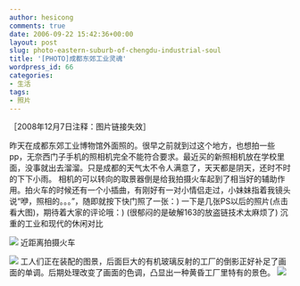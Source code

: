 ```yaml
---
author: hesicong
comments: true
date: 2006-09-22 15:42:36+00:00
layout: post
slug: photo-eastern-suburb-of-chengdu-industrial-soul
title: '[PHOTO]成都东郊工业灵魂'
wordpress_id: 66
categories:
- 生活
tags:
- 照片
---
```


［2008年12月7日注释：图片链接失效］

昨天在成都东郊工业博物馆外面照的。很早之前就到过这个地方，也想拍一些pp，无奈西门子手机的照相机完全不能符合要求。最近买的新照相机放在学校里面，没事就出去溜溜。只是成都的天气太不令人满意了，天天都是阴天，还时不时的下下小雨。
相机的可以转向的取景器倒是给我拍摄火车起到了相当好的辅助作用。拍火车的时候还有一个小插曲，有刚好有一对小情侣走过，小妹妹指着我镜头说“咿，照相的。。。”，随即就按下快门照了一张：)
一下是几张PS以后的照片(点击看大图)，期待着大家的评论哦：)
(很郁闷的是破解163的放盗链技术太麻烦了)
沉重的工业和现代的休闲对比

[![](http://www.hesicong.net/pjblog/liveWriterImage/PHOTO_7B8B/INDUSTIAL2_thumb.jpg)](http://www.hesicong.net/pjblog/liveWriterImage/PHOTO_7B8B/INDUSTIAL24.jpg)
近距离拍摄火车

[![](http://www.hesicong.net/pjblog/liveWriterImage/PHOTO_7B8B/INDUSTRIAL_thumb.jpg)](http://www.hesicong.net/pjblog/liveWriterImage/PHOTO_7B8B/INDUSTRIAL4.jpg)
工人们正在装配的图景，后面巨大的有机玻璃反射的工厂的倒影正好补足了画面的单调。后期处理改变了画面的色调，凸显出一种黄昏工厂里特有的景色。
[![](http://www.hesicong.net/pjblog/liveWriterImage/PHOTO_7B8B/INDUSTRIAL3_thumb.jpg)](http://www.hesicong.net/pjblog/liveWriterImage/PHOTO_7B8B/INDUSTRIAL32.jpg)
